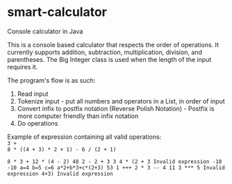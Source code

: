 # smart-calculator
Console calculator in Java

This is a console based calculator that respects the order of operations. It currently supports addition, subtraction, multiplication, division, and parentheses. 
The Big Integer class is used when the length of the input requires it. 

The program's flow is as such:
1) Read input
2) Tokenize input - put all numbers and operators in a List, in order of input
3) Convert infix to postfix notation (Reverse Polish Notation) - Postfix is more computer friendly than infix notation
4) Do operations

Example of expression containing all valid operations: <br>
<code>3 + 8 * ((4 + 3) * 2 + 1) - 6 / (2 + 1)</code>


`8 * 3 + 12 * (4 - 2)
48
2 - 2 + 3
3
4 * (2 + 3
Invalid expression
-10
-10
a=4
b=5
c=6
a*2+b*3+c*(2+3)
53
1 +++ 2 * 3 -- 4
11
3 *** 5
Invalid expression
4+3)
Invalid expression`
